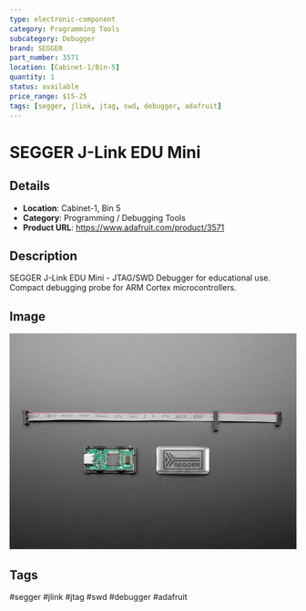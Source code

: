 ```yaml
---
type: electronic-component
category: Programming Tools
subcategory: Debugger
brand: SEGGER
part_number: 3571
location: [Cabinet-1/Bin-5]
quantity: 1
status: available
price_range: $15-25
tags: [segger, jlink, jtag, swd, debugger, adafruit]
---
```


# SEGGER J-Link EDU Mini

## Details

- **Location**: Cabinet-1, Bin 5
- **Category**: Programming / Debugging Tools
- **Product URL**: https://www.adafruit.com/product/3571

## Description

SEGGER J-Link EDU Mini - JTAG/SWD Debugger for educational use. Compact debugging probe for ARM Cortex microcontrollers.

## Image

![SEGGER J-Link EDU Mini JTAG/SWD Debugger](../attachments/3571-05.jpg)

## Tags

#segger #jlink #jtag #swd #debugger #adafruit

